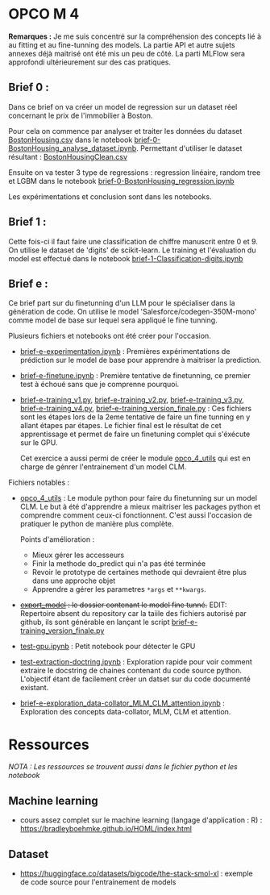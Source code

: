 # OPCO M 4

**Remarques :** Je me suis concentré sur la compréhension des concepts lié à au fitting et au fine-tunning
des models. La partie API et autre sujets annexes déjà maitrisé ont été mis un peu de côté. La parti MLFlow
sera approfondi ultérieurement sur des cas pratiques.


## Brief 0 :

Dans ce brief on va créer un model de regression sur un dataset réel concernant le prix de l'immobilier à Boston.

Pour cela on commence par analyser et traiter les données du dataset [BostonHousing.csv](data/BostonHousing.csv) 
dans le notebook [brief-0-BostonHousing_analyse_dataset.ipynb](brief-0-BostonHousing_analyse_dataset.ipynb).
Permettant d'utiliser le dataset résultant : [BostonHousingClean.csv](data/BostonHousingClean.csv)


Ensuite on va tester 3 type de regressions : regression linéaire, random tree et LGBM dans le notebook 
[brief-0-BostonHousing_regression.ipynb](brief-0-BostonHousing_regression.ipynb)

Les expérimentations et conclusion sont dans les notebooks.

## Brief 1 :

Cette fois-ci il faut faire une classification de chiffre manuscrit entre 0 et 9. On utilise le dataset de 'digits' de
scikit-learn. Le training et l'évaluation du model est effectué dans le notebook
[brief-1-Classification-digits.ipynb](brief-1-Classification-digits.ipynb)

## Brief e :

Ce brief part sur du finetunning d'un LLM pour le spécialiser dans la génération de code. On utilise le model 
'Salesforce/codegen-350M-mono' comme model de base sur lequel sera appliqué le fine tunning.

Plusieurs fichiers et notebooks ont été créer pour l'occasion.
* [brief-e-experimentation.ipynb](brief-e-experimentation.ipynb) : Premières expérimentations de prédiction sur le 
  model de base pour apprendre à maitriser la prediction.
* [brief-e-finetune.ipynb](brief-e-finetune.ipynb) : Première tentative de finetunning, ce premier test à échoué sans que
  je comprenne pourquoi.
* [brief-e-training_v1.py](brief-e-training_v1.py), [brief-e-training_v2.py](brief-e-training_v2.py),
  [brief-e-training_v3.py](brief-e-training_v3.py), [brief-e-training_v4.py](brief-e-training_v4.py),
  [brief-e-training_version_finale.py](brief-e-training_version_finale.py) : Ces fichiers sont les étapes lors de la 2eme 
  tentative de faire un fine tunning en y allant étapes par étapes. Le fichier final est le résultat de cet apprentissage et
  permet de faire un finetuning complet qui s'éxécute sur le GPU.

  Cet exercice a aussi permi de créer le module [opco_4_utils](opco_4_utils) qui est en charge de génrer l'entrainement d'un model CLM.

Fichiers notables :
* [opco_4_utils](opco_4_utils) : Le module python pour faire du finetunning sur un model CLM. Le but à été d'apprendre a
  mieux maitriser les packages python et comprendre comment ceux-ci fonctionnent. C'est aussi l'occasion de pratiquer le
  python de manière plus complète.

  Points d'amélioration :
    * Mieux gérer les accesseurs
    * Finir la methode do_predict qui n'a pas été terminée
    * Revoir le prototype de certaines methode qui devraient être plus dans une approche objet
    * Apprendre a gérer les parametres `*args` et `**kwargs`.
* ~~[export_model](export_model) : le dossier contenant le model fine tunné.~~ EDIT: Repertoire absent du repository car 
  la taiile des fichiers autorisé par github, ils sont générable en lançant le script [brief-e-training_version_finale.py](brief-e-training_version_finale.py)
* [test-gpu.ipynb](test-gpu.ipynb) : Petit notebook pour détecter le GPU
* [test-extraction-doctring.ipynb](test-extraction-doctring.ipynb) : Exploration rapide pour voir comment extraire le
  docstring de chaines contenant du code source python. L'objectif étant de facilement créer un datset sur du code 
  documenté existant.
* [brief-e-exploration_data-collator_MLM_CLM_attention.ipynb](brief-e-exploration_data-collator_MLM_CLM_attention.ipynb) : 
  Exploration des concepts data-collator, MLM, CLM et attention.

# Ressources

*NOTA : Les ressources se trouvent aussi dans le fichier python et les notebook*

## Machine learning

* cours assez complet sur le machine learning (langage d'application : R) : https://bradleyboehmke.github.io/HOML/index.html

## Dataset 

* https://huggingface.co/datasets/bigcode/the-stack-smol-xl : exemple de code source pour l'entrainement de models
